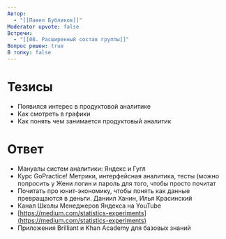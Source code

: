 ```yaml
---
Автор:
  - "[[Павел Бубликов]]"
Moderator upvote: false
Встречи:
  - "[[08. Расширенный состав группы]]"
Вопрос решен: true
В топку: false
---
```

# Тезисы

- Появился интерес в продуктовой аналитике
- Как смотреть в графики
- Как понять чем занимается продуктовый аналитик

# Ответ

- Мануалы систем аналитики: Яндекс и Гугл
- Курс GoPractice! Метрики, интерфейсная аналитика, тесты (можно попросить у Жени логин и пароль для того, чтобы просто почитат
- Почитать про юнит-экономику, чтобы понять как данные превращаются в деньги. Даниил Ханин, Илья Красинский
- Канал Школы Менеджеров Яндекса на YouTube
- [https://medium.com/statistics-experiments](https://medium.com/statistics-experiments)
- Приложения Brilliant и Khan Academy для базовых знаний